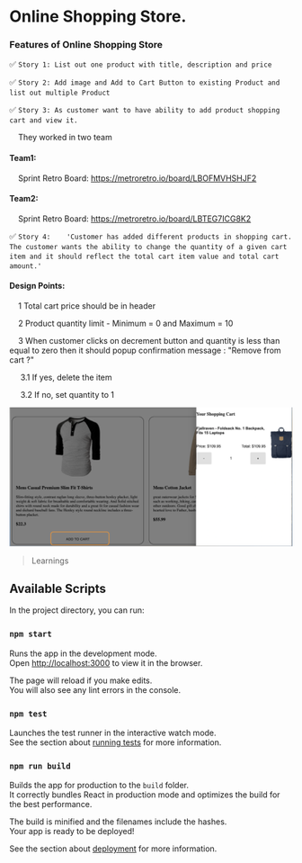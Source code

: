 # Online Shopping Store.

### Features of Online Shopping Store 
:white_check_mark:  `Story 1: List out one product with title, description and price`

:white_check_mark:  `Story 2: Add image and Add to Cart Button to existing Product and list out multiple Product`

:white_check_mark:  `Story 3: As customer want to have ability to add product shopping cart and view it.`

&nbsp;&nbsp;&nbsp; They  worked in two team

 #### Team1:

&nbsp;&nbsp;&nbsp; Sprint Retro Board:   https://metroretro.io/board/LBOFMVHSHJF2

 #### Team2:

&nbsp;&nbsp;&nbsp; Sprint Retro Board:   https://metroretro.io/board/LBTEG7ICG8K2


:white_check_mark:  `Story 4:    'Customer has added different products in shopping cart. The customer wants the ability to change the quantity of a given cart item and it should reflect the total cart item value and total cart amount.' 											`

 #### Design Points:     
&nbsp;&nbsp;&nbsp; 1	Total cart price should be in header

&nbsp;&nbsp;&nbsp; 2	Product quantity limit - Minimum = 0 and Maximum = 10

&nbsp;&nbsp;&nbsp; 3	When customer clicks on decrement button and quantity is less than equal to zero then it should popup confirmation message : "Remove from &nbsp;&nbsp;&nbsp;&nbsp;    cart ?"		

&nbsp;&nbsp;&nbsp;&nbsp;       3.1	If yes, delete the item			

&nbsp;&nbsp;&nbsp;&nbsp;      3.2	If no, set quantity to 1

![Product](readme/AddToShoppingCart.png?raw=true "Title")
>Learnings
 
            

## Available Scripts

In the project directory, you can run:

### `npm start`

Runs the app in the development mode.\
Open [http://localhost:3000](http://localhost:3000) to view it in the browser.

The page will reload if you make edits.\
You will also see any lint errors in the console.

### `npm test`

Launches the test runner in the interactive watch mode.\
See the section about [running tests](https://facebook.github.io/create-react-app/docs/running-tests) for more information.

### `npm run build`

Builds the app for production to the `build` folder.\
It correctly bundles React in production mode and optimizes the build for the best performance.

The build is minified and the filenames include the hashes.\
Your app is ready to be deployed!

See the section about [deployment](https://facebook.github.io/create-react-app/docs/deployment) for more information.


